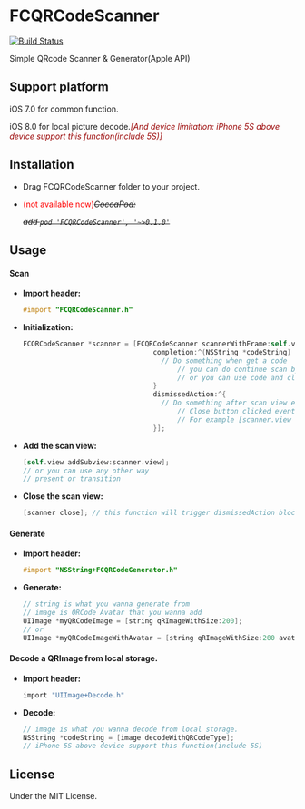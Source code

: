 # FCQRCodeScanner

[![Build Status](https://travis-ci.org/wolfcon/FCQRCodeScanner.svg)](https://travis-ci.org/wolfcon/FCQRCodeScanner)

Simple QRcode Scanner & Generator(Apple API) 

## Support platform

iOS 7.0 for common function.

iOS 8.0 for local picture decode.<font color=#990000>*[And device limitation: iPhone 5S above device support this function(include 5S)]*</font>

## Installation

- Drag FCQRCodeScanner folder to your project.
  
- <font color=#FF0000>(not available now)</font>*~~CocoaPod:~~* 
  
  *~~add `pod 'FCQRCodeScanner', '~>0.1.0'`~~*

## Usage

#### Scan


- **Import header:**
 
  ``` objective-c
  #import "FCQRCodeScanner.h"
  ```
  

- **Initialization:**

  ``` objective-c
  FCQRCodeScanner *scanner = [FCQRCodeScanner scannerWithFrame:self.view.frame
                                  completion:^(NSString *codeString) {
  									// Do something when get a code
                                    	// you can do continue scan by [scanner startReading];
                                    	// or you can use code and close scan view by [scanner close];
                                  }
                                  dismissedAction:^{
                                  	// Do something after scan view exit
                                    	// Close button clicked event will trigger this block
                                    	// For example [scanner.view removeFromSuperview];
                                  }];
  ```
  
- **Add the scan view:**
  
  ``` objective-c
  [self.view addSubview:scanner.view];
  // or you can use any other way
  // present or transition
  ```
  
- **Close the scan view:**
  
  ``` objective-c
  [scanner close]; // this function will trigger dismissedAction block.
  ```



#### Generate



- **Import header:**
  
  ``` objective-c
  #import "NSString+FCQRCodeGenerator.h"
  ```
  
- **Generate:**

   ``` objective-c
  // string is what you wanna generate from
  // image is QRCode Avatar that you wanna add
  UIImage *myQRCodeImage = [string qRImageWithSize:200]; 
  // or
  UIImage *myQRCodeImageWithAvatar = [string qRImageWithSize:200 avatar:image];
  ```



#### Decode a QRImage from local storage.


- **Import header:**
  
  ``` objective-c
  import "UIImage+Decode.h"
  ```
  
- **Decode:**
  ```objective-c
  // image is what you wanna decode from local storage.
  NSString *codeString = [image decodeWithQRCodeType];
  // iPhone 5S above device support this function(include 5S)
  ```
  



## License

Under the MIT License.